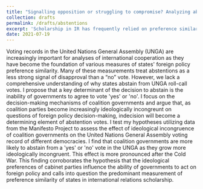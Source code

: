 ```yaml
---
title: "Signalling opposition or struggling to compromise? Analyzing abstention votes in the UN general assembly"
collection: drafts
permalink: /drafts/abstentions
excerpt: 'Scholarship in IR has frequently relied on preference similarity measures based on voting patterns in the United Nations General Assembly. Yet, why do states abstain from UN Voting? This underresearhed question may have grave implications for our understanding of international cooperation.'
date: 2021-07-19
---
```


Voting records in the United Nations General Assembly (UNGA) are increasingly important for analyses of international cooperation as they have become the foundation of various measures of states' foreign policy preference similarity. Many of these measurements treat abstentions as a less strong signal of disapproval than a “no” vote. However, we lack a comprehensive understanding of why states abstain from UNGA roll-call votes. I propose that a key determinant of the decision to abstain is the inability of governments to agree to vote 'yes' or 'no'. I focus on the decision-making mechanisms of coalition governments and argue that, as coalition parties become increasingly ideologically incongreunt on questions of foreign policy decision-making, indecision will become a determining element of abstention votes. I test my hypotheses utilizing data from the Manifesto Project to assess the effect of ideological incongruence of coalition governments on the United Nations General Assembly voting record of different democracies. I find that coalition governments are more likely to abstain from a 'yes' or 'no' vote in the UNGA as they grow more ideologically incongruent. This effect is more pronounced after the Cold War. This finding corroborates the hypothesis that the ideological preferences of cabinet parties influence the ability of governments to act on foreign policy and calls into question the predominant measurement of preference similarity of states in international relations scholarship.